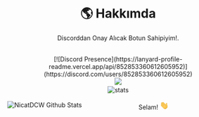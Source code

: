 
<div align="center">
  <h1>🌎 Hakkımda</h1>
  <p>Discorddan Onay Alıcak Botun Sahipiyim!.</p>
  <br>
[![Discord Presence](https://lanyard-profile-readme.vercel.app/api/852853360612605952)](https://discord.com/users/852853360612605952)
  <br>
  <img src="https://github-readme-stats.vercel.app/api?username=Nicat-dcw&show_icons=true&theme=gruvbox&hide_border=true" width="%100" height="150px">
  <br>
  <img src="https://github-readme-stats.vercel.app/api/top-langs/?username=Nicat-dcw&layout=compact&theme=gruvbox&hide_border=true&layout=compact" width="%100" height="100px" alt="stats" />
  <br><br>
Selam!   <img src="https://raw.githubusercontent.com/ABSphreak/ABSphreak/master/gifs/Hi.gif" width="20px"></h2>



<img align="left" alt="NicatDCW Github Stats" src="https://github-readme-stats.vercel.app/api?username=nicat-dcw&show_icons=true&theme=radical&count_private=true" />

<img align="center" href="https://lanyard-profile-readme.vercel.app/api/852853360612605952">
                            </img>
<img align="center" href="https://discord.com/users/852853360612605952"></img>
</div>
